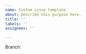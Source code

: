 ```yaml
---
name: Custom issue template
about: Describe this purpose here.
title: ''
labels: ''
assignees: ''

---
```


Branch:
